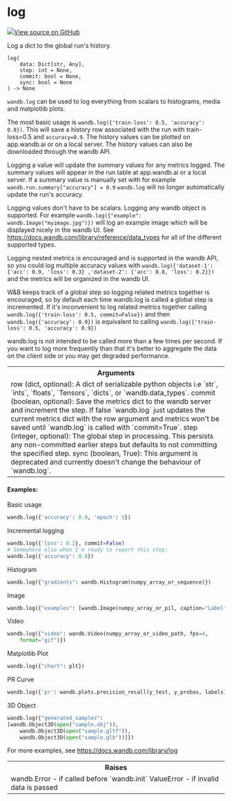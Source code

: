 # log

<!-- Insert buttons and diff -->


[![](https://www.tensorflow.org/images/GitHub-Mark-32px.png)View source on GitHub](https://www.github.com/wandb/client/tree/master/wandb/sdk/wandb_run.py#L821-L969)




Log a dict to the global run's history.

<pre><code>log(
    data: Dict[str, Any],
    step: int = None,
    commit: bool = None,
    sync: bool = None
) -> None</code></pre>



<!-- Placeholder for "Used in" -->

`wandb.log` can be used to log everything from scalars to histograms, media
and matplotlib plots.

The most basic usage is `wandb.log({'train-loss': 0.5, 'accuracy': 0.9})`.
This will save a history row associated with the run with train-loss=0.5
and `accuracy=0.9`. The history values can be plotted on app.wandb.ai or
on a local server. The history values can also be downloaded through
the wandb API.

Logging a value will update the summary values for any metrics logged.
The summary values will appear in the run table at app.wandb.ai or
a local server. If a summary value is manually set with for example
`wandb.run.summary["accuracy"] = 0.9` `wandb.log` will no longer automatically
update the run's accuracy.

Logging values don't have to be scalars. Logging any wandb object is supported.
For example `wandb.log({"example": wandb.Image("myimage.jpg")})` will log an
example image which will be displayed nicely in the wandb UI. See
https://docs.wandb.com/library/reference/data_types for all of the different
supported types.

Logging nested metrics is encouraged and is supported in the wandb API, so
you could log multiple accuracy values with `wandb.log({'dataset-1':
{'acc': 0.9, 'loss': 0.3} ,'dataset-2': {'acc': 0.8, 'loss': 0.2}})`
and the metrics will be organized in the wandb UI.

W&B keeps track of a global step so logging related metrics together is
encouraged, so by default each time wandb.log is called a global step
is incremented. If it's inconvenient to log related metrics together
calling `wandb.log({'train-loss': 0.5, commit=False})` and then
`wandb.log({'accuracy': 0.9})` is equivalent to calling
`wandb.log({'train-loss': 0.5, 'accuracy': 0.9})`

wandb.log is not intended to be called more than a few times per second.
If you want to log more frequently than that it's better to aggregate
the data on the client side or you may get degraded performance.

<!-- Tabular view -->
<table>
<tr><th>Arguments</th></tr>
<tr>
<td>
row (dict, optional): A dict of serializable python objects i.e `str`,
`ints`, `floats`, `Tensors`, `dicts`, or `wandb.data_types`.
commit (boolean, optional): Save the metrics dict to the wandb server
and increment the step.  If false `wandb.log` just updates the current
metrics dict with the row argument and metrics won't be saved until
`wandb.log` is called with `commit=True`.
step (integer, optional): The global step in processing. This persists
any non-committed earlier steps but defaults to not committing the
specified step.
sync (boolean, True): This argument is deprecated and currently doesn't
change the behaviour of `wandb.log`.
</td>
</tr>

</table>



#### Examples:

Basic usage
```python
wandb.log({'accuracy': 0.9, 'epoch': 5})
```

Incremental logging
```python
wandb.log({'loss': 0.2}, commit=False)
# Somewhere else when I'm ready to report this step:
wandb.log({'accuracy': 0.8})
```

Histogram
```python
wandb.log({"gradients": wandb.Histogram(numpy_array_or_sequence)})
```

Image
```python
wandb.log({"examples": [wandb.Image(numpy_array_or_pil, caption="Label")]})
```

Video
```python
wandb.log({"video": wandb.Video(numpy_array_or_video_path, fps=4,
    format="gif")})
```

Matplotlib Plot
```python
wandb.log({"chart": plt})
```

PR Curve
```python
wandb.log({'pr': wandb.plots.precision_recall(y_test, y_probas, labels)})
```

3D Object
```python
wandb.log({"generated_samples":
[wandb.Object3D(open("sample.obj")),
    wandb.Object3D(open("sample.gltf")),
    wandb.Object3D(open("sample.glb"))]})
```

For more examples, see https://docs.wandb.com/library/log



<!-- Tabular view -->
<table>
<tr><th>Raises</th></tr>
<tr>
<td>
wandb.Error - if called before `wandb.init`
ValueError - if invalid data is passed
</td>
</tr>

</table>

